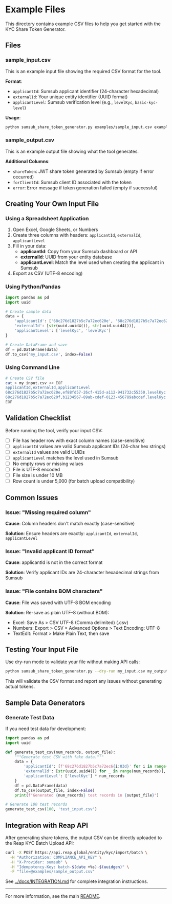 # Example Files

This directory contains example CSV files to help you get started with the KYC Share Token Generator.

## Files

### sample_input.csv

This is an example input file showing the required CSV format for the tool.

**Format**:
- `applicantId`: Sumsub applicant identifier (24-character hexadecimal)
- `externalId`: Your unique entity identifier (UUID format)
- `applicantLevel`: Sumsub verification level (e.g., `levelKyc`, `basic-kyc-level`)

**Usage**:
```bash
python sumsub_share_token_generator.py examples/sample_input.csv examples/my_output.csv
```

### sample_output.csv

This is an example output file showing what the tool generates.

**Additional Columns**:
- `shareToken`: JWT share token generated by Sumsub (empty if error occurred)
- `forClientId`: Sumsub client ID associated with the token
- `error`: Error message if token generation failed (empty if successful)

## Creating Your Own Input File

### Using a Spreadsheet Application

1. Open Excel, Google Sheets, or Numbers
2. Create three columns with headers: `applicantId`, `externalId`, `applicantLevel`
3. Fill in your data:
   - **applicantId**: Copy from your Sumsub dashboard or API
   - **externalId**: UUID from your entity database
   - **applicantLevel**: Match the level used when creating the applicant in Sumsub
4. Export as CSV (UTF-8 encoding)

### Using Python/Pandas

```python
import pandas as pd
import uuid

# Create sample data
data = {
    'applicantId': ['68c276d1827b5c7a72ec620e', '68c276d1827b5c7a72ec620f'],
    'externalId': [str(uuid.uuid4()), str(uuid.uuid4())],
    'applicantLevel': ['levelKyc', 'levelKyc']
}

# Create DataFrame and save
df = pd.DataFrame(data)
df.to_csv('my_input.csv', index=False)
```

### Using Command Line

```bash
# Create CSV file
cat > my_input.csv << EOF
applicantId,externalId,applicantLevel
68c276d1827b5c7a72ec620e,ef88fd57-26cf-415d-a112-941732c55350,levelKyc
68c276d1827b5c7a72ec620f,b1234567-89ab-cdef-0123-456789abcdef,levelKyc
EOF
```

## Validation Checklist

Before running the tool, verify your input CSV:

- [ ] File has header row with exact column names (case-sensitive)
- [ ] `applicantId` values are valid Sumsub applicant IDs (24-char hex strings)
- [ ] `externalId` values are valid UUIDs
- [ ] `applicantLevel` matches the level used in Sumsub
- [ ] No empty rows or missing values
- [ ] File is UTF-8 encoded
- [ ] File size is under 10 MB
- [ ] Row count is under 5,000 (for batch upload compatibility)

## Common Issues

### Issue: "Missing required column"

**Cause**: Column headers don't match exactly (case-sensitive)

**Solution**: Ensure headers are exactly: `applicantId`, `externalId`, `applicantLevel`

### Issue: "Invalid applicant ID format"

**Cause**: applicantId is not in the correct format

**Solution**: Verify applicant IDs are 24-character hexadecimal strings from Sumsub

### Issue: "File contains BOM characters"

**Cause**: File was saved with UTF-8 BOM encoding

**Solution**: Re-save as plain UTF-8 (without BOM):
- Excel: Save As > CSV UTF-8 (Comma delimited) (.csv)
- Numbers: Export > CSV > Advanced Options > Text Encoding: UTF-8
- TextEdit: Format > Make Plain Text, then save

## Testing Your Input File

Use dry-run mode to validate your file without making API calls:

```bash
python sumsub_share_token_generator.py --dry-run my_input.csv my_output.csv
```

This will validate the CSV format and report any issues without generating actual tokens.

## Sample Data Generators

### Generate Test Data

If you need test data for development:

```python
import pandas as pd
import uuid

def generate_test_csv(num_records, output_file):
    """Generate test CSV with fake data."""
    data = {
        'applicantId': [f'68c276d1827b5c7a72ec6{i:03d}' for i in range(num_records)],
        'externalId': [str(uuid.uuid4()) for _ in range(num_records)],
        'applicantLevel': ['levelKyc'] * num_records
    }
    df = pd.DataFrame(data)
    df.to_csv(output_file, index=False)
    print(f"Generated {num_records} test records in {output_file}")

# Generate 100 test records
generate_test_csv(100, 'test_input.csv')
```

## Integration with Reap API

After generating share tokens, the output CSV can be directly uploaded to the Reap KYC Batch Upload API:

```bash
curl -X POST https://api.reap.global/entity/kyc/import/batch \
  -H "Authorization: COMPLIANCE_API_KEY" \
  -H "X-Provider: sumsub" \
  -H "Idempotency-Key: batch-$(date +%s)-$(uuidgen)" \
  -F "file=@examples/sample_output.csv"
```

See [../docs/INTEGRATION.md](../docs/INTEGRATION.md) for complete integration instructions.

---

For more information, see the main [README](../README.md).
